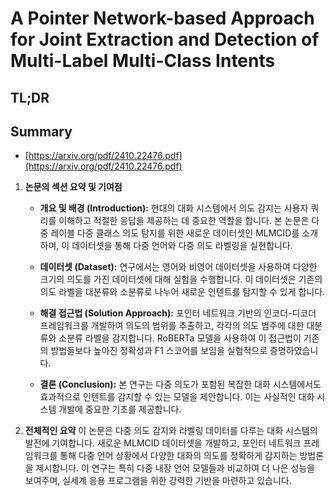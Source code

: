 # A Pointer Network-based Approach for Joint Extraction and Detection of Multi-Label Multi-Class Intents
## TL;DR
## Summary
- [https://arxiv.org/pdf/2410.22476.pdf](https://arxiv.org/pdf/2410.22476.pdf)

1. **논문의 섹션 요약 및 기여점**
   - **개요 및 배경 (Introduction):** 
     현대의 대화 시스템에서 의도 감지는 사용자 쿼리를 이해하고 적절한 응답을 제공하는 데 중요한 역할을 합니다. 본 논문은 다중 레이블 다중 클래스 의도 탐지를 위한 새로운 데이터셋인 MLMCID를 소개하며, 이 데이터셋을 통해 다중 언어와 다중 의도 라벨링을 실현합니다.
     
   - **데이터셋 (Dataset):**
     연구에서는 영어와 비영어 데이터셋을 사용하여 다양한 크기의 의도를 가진 데이터셋에 대해 실험을 수행합니다. 이 데이터셋은 기존의 의도 라벨을 대분류와 소분류로 나누어 새로운 인텐트를 탐지할 수 있게 합니다.
     
   - **해결 접근법 (Solution Approach):**
     포인터 네트워크 기반의 인코더-디코더 프레임워크를 개발하여 의도의 범위를 추출하고, 각각의 의도 범주에 대한 대분류와 소분류 라벨을 감지합니다. RoBERTa 모델을 사용하여 이 접근법이 기존의 방법들보다 높아진 정확성과 F1 스코어를 보임을 실험적으로 증명하였습니다.
     
   - **결론 (Conclusion):**
     본 연구는 다중 의도가 포함된 복잡한 대화 시스템에서도 효과적으로 인텐트를 감지할 수 있는 모델을 제안합니다. 이는 사실적인 대화 시스템 개발에 중요한 기초를 제공합니다.

2. **전체적인 요약**
   이 논문은 다중 의도 감지와 라벨링 데이터를 다루는 대화 시스템의 발전에 기여합니다. 새로운 MLMCID 데이터셋을 개발하고, 포인터 네트워크 프레임워크를 통해 다중 언어 상황에서 다양한 대화의 의도를 정확하게 감지하는 방법론을 제시합니다. 이 연구는 특히 다중 내장 언어 모델들과 비교하여 더 나은 성능을 보여주며, 실세계 응용 프로그램을 위한 강력한 기반을 마련하고 있습니다.